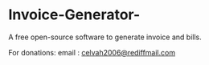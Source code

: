 # Invoice-Generator-
A free open-source software to generate invoice and bills.


For donations: 
email : celvah2006@rediffmail.com

